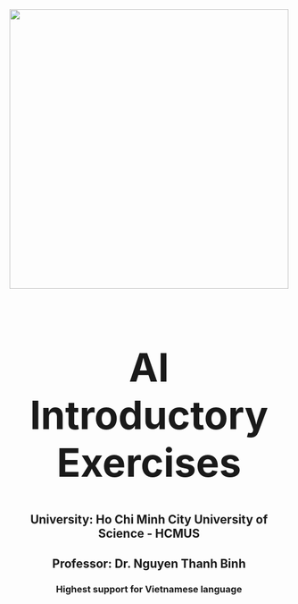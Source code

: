 <img src="https://en.hcmus.edu.vn/wp-content/uploads/2023/08/Logo-TA.png" style="display: block; margin-left: auto; margin-right: auto; width: 500px;">
<h1 align="center" style="font-size: 5em;">AI Introductory Exercises</h1>
<h2 align="center">University: Ho Chi Minh City University of Science - HCMUS</h2>
<h2 align="center">Professor: Dr. Nguyen Thanh Binh</h2>
<h3 align="center">Highest support for Vietnamese language</h3>
